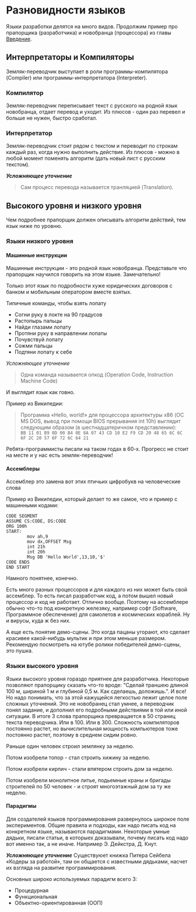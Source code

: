 # Разновидности языков
Языки разработки делятся на много видов.
Продолжим пример про прапорщика (разработчика) и новобранца (процессора) из главы [Введение](Введение.md).

## Интерпретаторы и Компиляторы
Земляк-переводчик выступает в роли программы-компилятора (Compiler) или программы-интерпретатора (Interpreter).

### Компилятор
Земляк-переводчик переписывает текст с русского на родной язык новобранца, отдает перевод и уходит. Из плюсов - один раз перевел и больше не нужен, быстро сработал.

### Интерпретатор
Земляк-переводчик стоит рядом с текстом и переводит по строкам каждый раз, когда нужно выполнить действие. Из плюсов - можно в любой момент поменять алгоритм (дать новый лист с русским текстом). 

__*Усложняющее уточнение*__
> Сам процесс перевода называется транляцией (Translation).

## Высокого уровня и низкого уровня
Чем подробнее прапорщик должен описывать алгоритм действий, тем язык ниже по уровню.

### Языки низкого уровня
#### Машинные инструкции
Машинные инструкции - это родной язык новобранца. Представьте что прапорщик научился говорить на этом языке. Замечательно! 

Только этот язык по подробности хуже юридических договоров с банком и мобильным оператором вместе взятых.

Типичные команды, чтобы взять лопату
* Согни руку в локте на 90 градусов
* Растопырь пальцы
* Найди глазами лопату
* Протяни руку в направлении лопаты
* Почувствуй лопату
* Сожми пальцы
* Подтяни лопату к себе

*Усложняющее уточнение*
> Одна команда называется опкод (Operation Code, Instruction Machine Code)

И выглядит язык как говно. 

Пример из Википедии:

> Программа «Hello, world!» для процессора архитектуры x86 (ОС MS DOS, вывод при помощи BIOS прерывания int 10h) выглядит следующим образом (в шестнадцатеричном представлении):\
> `BB 11 01 B9 0D 00 B4 0E 8A 07 43 CD 10 E2 F9 CD 20 48 65 6C 6C 6F 2C 20 57 6F 72 6C 64 21`

Ребята-программисты писали на таком годах в 60-х. Прогресс не стоит на месте и у нас есть земляк-переводчик!

#### Ассемблеры

Ассемблер это замена вот этих птичьих цифробукв на человеческие слова

Пример из Википедии, который делает то же самое, что и пример с машинными кодами:

```.MODEL TINY  
CODE SEGMENT  
ASSUME CS:CODE, DS:CODE
ORG 100h
START:
        mov ah,9
        mov dx,OFFSET Msg
        int 21h
        int 20h
        Msg DB 'Hello World',13,10,'$'
CODE ENDS
END START
```

Намного понятнее, конечно. 

Есть много разных процессоров и для каждого из них может быть свой ассемблер. То есть писал разработчик код, а потом вышел новый процессор и код не работает. Отлично вообще. Поэтому на ассемблере обычно что-то под конкретную железяку, например софт (Software, Программное обеспечение) для самолетов и космических кораблей. Ну и вирусы, куда ж без них. 

А еще есть понятие демо-сцены. Это когда пацаны угорают, кто сделает красивее какой-нибудь мультик и при этом меньше размером. Рекомендую посмотреть на ютубе ролики победителей демо-сцены, это пушка.

### Языки высокого уровня

Языки высокого уровня гораздо приятнее для разработчика. Некоторые позволяют прапорщику сказать что-то вроде: "Сделай траншею длиной 100 м, шириной 1 м и глубиной 0,5 м. Как сделаешь, доложишь.". И все! Но надо понимать, что за этой кажущейся легкостью лежит целое поле сложных уточнений. Это не новобранец стал умнее, а переводчик понял задание, и дополнил его подробными действиями в той или иной ситуации. В итоге 3 слова прапорщика превращается в 50 страниц текста переводчика. Или в 100. Или в 300. Сложность компиляторов постоянно растет, но вычислительная мощность компьютеров тоже постоянно растет, поэтому в среднем сидим ровно.

Раньше один  человек строил землянку за неделю.

Потом изобрели топор - стал строить хижину за неделю.

Потом изобрели кирпич - стали впятером строить дом за неделю.

Потом изобрели монолитное литье, подьемные краны и бригады строителей по 50 человек - и строят многоэтажный дом за ту же неделю.

#### Парадигмы
Для создателей языков программирования развернулось широкое поле экспериментов. Общие правила и подходы, как надо писать код на конкретном языке, называются парадигмами. Некоторые умные дядьки, писали статьи, в которыех доказывали, почему писать код надо вот именно так, а не иначе. Например Э. Дейкстра, Д. Кнут.

__*Усложняющее уточнение*__
Существуюет книжка Питера Сейбела «Кодеры за работой», там он общается с известными дядьками, насчет их взгляда на развитие программирования.

Основных широко используемых парадигм всего 3:
* Процедурная
* Функциональная
* Объектно-ориентированная (ООП)




